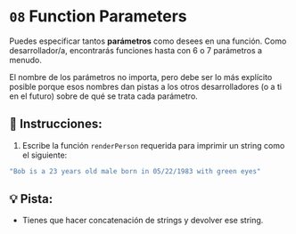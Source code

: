 # `08` Function Parameters
Puedes especificar tantos **parámetros** como desees en una función. Como desarrollador/a, encontrarás funciones hasta con 6 o 7 parámetros a menudo.

El nombre de los parámetros no importa, pero debe ser lo más explícito posible porque esos nombres dan pistas a los otros desarrolladores (o a ti en el futuro) sobre de qué se trata cada parámetro.

## 📝 Instrucciones:
1. Escribe la función `renderPerson` requerida para imprimir un string como el siguiente:
```Javascript
"Bob is a 23 years old male born in 05/22/1983 with green eyes"
```
## 💡 Pista:
- Tienes que hacer concatenación de strings y devolver ese string.